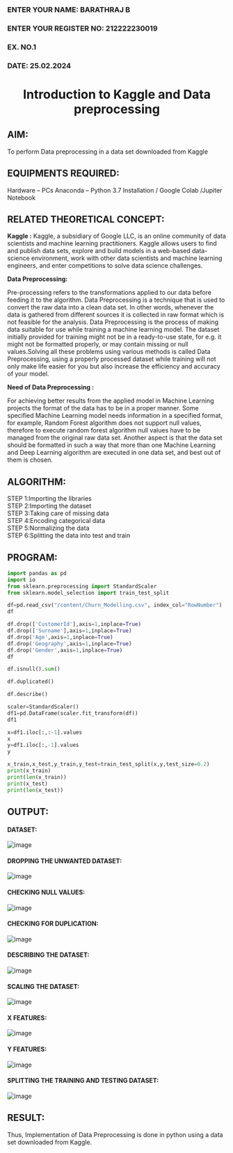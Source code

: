 <H3>ENTER YOUR NAME: BARATHRAJ B</H3>
<H3>ENTER YOUR REGISTER NO: 212222230019</H3>
<H3>EX. NO.1</H3>
<H3>DATE: 25.02.2024 </H3>
<H1 ALIGN =CENTER> Introduction to Kaggle and Data preprocessing</H1>

## AIM:

To perform Data preprocessing in a data set downloaded from Kaggle

## EQUIPMENTS REQUIRED:
Hardware – PCs
Anaconda – Python 3.7 Installation / Google Colab /Jupiter Notebook

## RELATED THEORETICAL CONCEPT:

**Kaggle :**
Kaggle, a subsidiary of Google LLC, is an online community of data scientists and machine learning practitioners. Kaggle allows users to find and publish data sets, explore and build models in a web-based data-science environment, work with other data scientists and machine learning engineers, and enter competitions to solve data science challenges.

**Data Preprocessing:**

Pre-processing refers to the transformations applied to our data before feeding it to the algorithm. Data Preprocessing is a technique that is used to convert the raw data into a clean data set. In other words, whenever the data is gathered from different sources it is collected in raw format which is not feasible for the analysis.
Data Preprocessing is the process of making data suitable for use while training a machine learning model. The dataset initially provided for training might not be in a ready-to-use state, for e.g. it might not be formatted properly, or may contain missing or null values.Solving all these problems using various methods is called Data Preprocessing, using a properly processed dataset while training will not only make life easier for you but also increase the efficiency and accuracy of your model.

**Need of Data Preprocessing :**

For achieving better results from the applied model in Machine Learning projects the format of the data has to be in a proper manner. Some specified Machine Learning model needs information in a specified format, for example, Random Forest algorithm does not support null values, therefore to execute random forest algorithm null values have to be managed from the original raw data set.
Another aspect is that the data set should be formatted in such a way that more than one Machine Learning and Deep Learning algorithm are executed in one data set, and best out of them is chosen.


## ALGORITHM:
STEP 1:Importing the libraries<BR>
STEP 2:Importing the dataset<BR>
STEP 3:Taking care of missing data<BR>
STEP 4:Encoding categorical data<BR>
STEP 5:Normalizing the data<BR>
STEP 6:Splitting the data into test and train<BR>

##  PROGRAM:
```python
import pandas as pd
import io
from sklearn.preprocessing import StandardScaler
from sklearn.model_selection import train_test_split
```
```python
df=pd.read_csv("/content/Churn_Modelling.csv", index_col="RowNumber")
df
```
```python
df.drop(['CustomerId'],axis=1,inplace=True)
df.drop(['Surname'],axis=1,inplace=True)
df.drop('Age',axis=1,inplace=True)
df.drop('Geography',axis=1,inplace=True)
df.drop('Gender',axis=1,inplace=True)
df
```
```python
df.isnull().sum()
```
```python
df.duplicated()
```
```python
df.describe()
```
```python
scaler=StandardScaler()
df1=pd.DataFrame(scaler.fit_transform(df))
df1
```
```python
x=df1.iloc[:,:-1].values
x
y=df1.iloc[:,-1].values
y
```
```python
x_train,x_test,y_train,y_test=train_test_split(x,y,test_size=0.2)
print(x_train)
print(len(x_train))
print(x_test)
print(len(x_test))
```
## OUTPUT:
#### DATASET:

![image](https://github.com/shalini-venkatesan/Ex-1-NN/assets/118720291/518cc28a-6474-41b5-ba40-73d3aaef0ad3)


#### DROPPING THE UNWANTED DATASET:

![image](https://github.com/shalini-venkatesan/Ex-1-NN/assets/118720291/567df826-95f1-41b4-8173-4be4aa268b4d)


#### CHECKING NULL VALUES:

![image](https://github.com/shalini-venkatesan/Ex-1-NN/assets/118720291/eb2761c7-3fba-446f-988b-e6b59792ce36)


#### CHECKING FOR DUPLICATION:

![image](https://github.com/shalini-venkatesan/Ex-1-NN/assets/118720291/00f213b9-746e-4451-9aee-7558f65fb30e)


#### DESCRIBING THE DATASET:

![image](https://github.com/shalini-venkatesan/Ex-1-NN/assets/118720291/bc0faabb-0dd3-4ddd-ae82-9b2ba1e5c49b)

#### SCALING THE DATASET:

![image](https://github.com/shalini-venkatesan/Ex-1-NN/assets/118720291/f4c223ed-b49c-4991-b48f-4f6909f2eada)

#### X FEATURES:

![image](https://github.com/shalini-venkatesan/Ex-1-NN/assets/118720291/4b3e9f7d-55e4-44a5-8bb9-ed125d432489)



#### Y FEATURES:

![image](https://github.com/shalini-venkatesan/Ex-1-NN/assets/118720291/bc39d80f-f62a-40de-ba07-b62f072f214d)



#### SPLITTING THE TRAINING AND TESTING DATASET:

![image](https://github.com/shalini-venkatesan/Ex-1-NN/assets/118720291/e6b3d5fe-a448-476f-8fd8-d81b35188612)


## RESULT:
Thus, Implementation of Data Preprocessing is done in python  using a data set downloaded from Kaggle.

